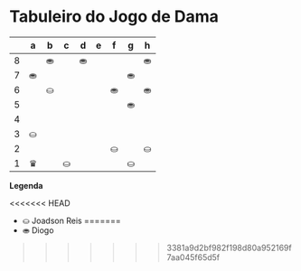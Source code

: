 # Tabuleiro do Jogo de Dama

|   | a | b | c | d | e | f | g | h |
|---|---|---|---|---|---|---|---|---|
| 8 |   |⛂ |   |⛂ |   |   |   |⛂ |
| 7 | ⛂|   |   |   |   |   |⛂ |   |
| 6 |   | ⛀ |   |   |   | ⛂|   |⛂ |
| 5 | |   |   |   |   |   |⛂ |   |
| 4 |   |   |   |   |   |   |   |   |
| 3 |⛀ |   |   |   |   |   |   |   |
| 2 |   |   |   |   |   | ⛀|   |⛀ |
| 1 | ♛|   |⛀ |   |   |   |⛀ |   |

**Legenda**

<<<<<<< HEAD
- ⛀ Joadson Reis
=======
- ⛂ Diogo
>>>>>>> 3381a9d2bf982f198d80a952169f7aa045f65d5f
